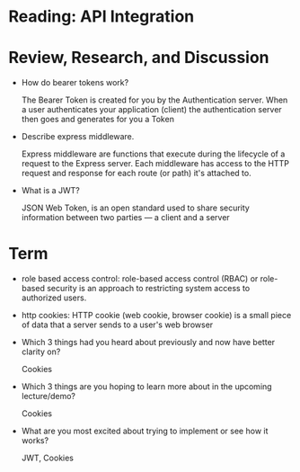 # Reading: API Integration

# Review, Research, and Discussion


* How do bearer tokens work?

    The Bearer Token is created for you by the Authentication server. When a user authenticates your application (client) the authentication server then goes and generates for you a Token

* Describe express middleware.

    Express middleware are functions that execute during the lifecycle of a request to the Express server. Each middleware has access to the HTTP request and response for each route (or path) it's attached to.

* What is a JWT?

    JSON Web Token, is an open standard used to share security information between two parties — a client and a server


# Term
* role based access control: role-based access control (RBAC) or role-based security is an approach to restricting system access to authorized users.

* http cookies: HTTP cookie (web cookie, browser cookie) is a small piece of data that a server sends to a user's web browser

* Which 3 things had you heard about previously and now have better clarity on?
  
  Cookies

* Which 3 things are you hoping to learn more about in the upcoming lecture/demo?

  Cookies

* What are you most excited about trying to implement or see how it works?

  JWT, Cookies

